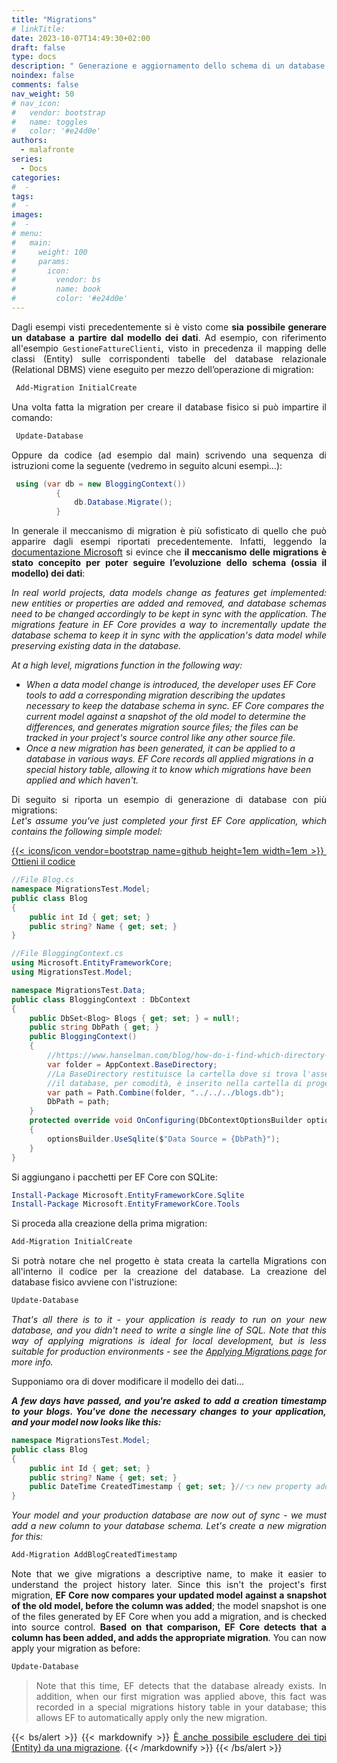 ```yaml
---
title: "Migrations"
# linkTitle:
date: 2023-10-07T14:49:30+02:00
draft: false
type: docs
description: " Generazione e aggiornamento dello schema di un database - Migrations "
noindex: false
comments: false
nav_weight: 50
# nav_icon:
#   vendor: bootstrap
#   name: toggles
#   color: '#e24d0e'
authors:
  - malafronte
series:
  - Docs
categories:
#  - 
tags:
#  - 
images:
#  - 
# menu:
#   main:
#     weight: 100
#     params:
#       icon:
#         vendor: bs
#         name: book
#         color: '#e24d0e'
---
```

<style>p {text-align: justify}</style>
Dagli esempi visti precedentemente si è visto come **sia possibile generare un database a partire dal modello dei dati**. Ad esempio, con riferimento all'esempio `GestioneFattureClienti`, visto in precedenza il mapping delle classi (Entity) sulle corrispondenti tabelle del database relazionale (Relational DBMS) viene eseguito per mezzo dell’operazione di migration:  

 ```ps1
  Add-Migration InitialCreate
  ```

Una volta fatta la migration per creare il database fisico si può impartire il comando:  

 ```ps1
  Update-Database
  ```

Oppure da codice (ad esempio dal main) scrivendo una sequenza di istruzioni come la seguente (vedremo in seguito alcuni esempi…):

```cs
 using (var db = new BloggingContext())
          {
              db.Database.Migrate();
          }
```

In generale il meccanismo di migration è più sofisticato di quello che può apparire dagli esempi riportati precedentemente. Infatti, leggendo la [documentazione Microsoft](https://learn.microsoft.com/en-us/ef/core/managing-schemas/migrations) si evince che **il meccanismo delle migrations è stato concepito per poter seguire l’evoluzione dello schema (ossia il modello) dei dati**:  

*In real world projects, data models change as features get implemented: new entities or properties are added and removed, and database schemas need to be changed accordingly to be kept in sync with the application. The migrations feature in EF Core provides a way to incrementally update the database schema to keep it in sync with the application's data model while preserving existing data in the database.*  

*At a high level, migrations function in the following way:*  

* *When a data model change is introduced, the developer uses EF Core tools to add a corresponding migration describing the updates necessary to keep the database schema in sync. EF Core compares the current model against a snapshot of the old model to determine the differences, and generates migration source files; the files can be tracked in your project's source control like any other source file.*
* *Once a new migration has been generated, it can be applied to a database in various ways. EF Core records all applied migrations in a special history table, allowing it to know which migrations have been applied and which haven't.*  

Di seguito si riporta un esempio di generazione di database con più migrations:  
*Let's assume you've just completed your first EF Core application, which contains the following simple model:*

<a class="btn btn-primary" href="https://github.com/malafronte/malafronte-doc-samples/tree/main/samples-quarta/EFCore/MigrationsTest" role="button">{{< icons/icon vendor=bootstrap name=github height=1em width=1em >}}&nbsp; Ottieni il codice</a>

```cs
//File Blog.cs
namespace MigrationsTest.Model;
public class Blog
{
    public int Id { get; set; }
    public string? Name { get; set; }
}

//File BloggingContext.cs
using Microsoft.EntityFrameworkCore;
using MigrationsTest.Model;

namespace MigrationsTest.Data;
public class BloggingContext : DbContext
{
    public DbSet<Blog> Blogs { get; set; } = null!;
    public string DbPath { get; }
    public BloggingContext()
    {
        //https://www.hanselman.com/blog/how-do-i-find-which-directory-my-net-core-console-application-was-started-in-or-is-running-from
        var folder = AppContext.BaseDirectory;
        //La BaseDirectory restituisce la cartella dove si trova l'assembly (.dll e .exe del programma compilato)
        //il database, per comodità, è inserito nella cartella di progetto, dove si trova anche il file Program.cs 
        var path = Path.Combine(folder, "../../../blogs.db");
        DbPath = path;
    }
    protected override void OnConfiguring(DbContextOptionsBuilder optionsBuilder)
    {
        optionsBuilder.UseSqlite($"Data Source = {DbPath}");
    }
}
```

Si aggiungano i pacchetti per EF Core con SQLite:  

```ps1
Install-Package Microsoft.EntityFrameworkCore.Sqlite
Install-Package Microsoft.EntityFrameworkCore.Tools
```

Si proceda alla creazione della prima migration:  

```ps1
Add-Migration InitialCreate
```

Si potrà notare che nel progetto è stata creata la cartella Migrations con all'interno il codice per la creazione del database. La creazione del database fisico avviene con l'istruzione:  

```ps1
Update-Database
```

*That's all there is to it - your application is ready to run on your new database, and you didn't need to write a single line of SQL. Note that this way of applying migrations is ideal for local development, but is less suitable for production environments - see the [Applying Migrations page](https://learn.microsoft.com/en-us/ef/core/managing-schemas/migrations/applying) for more info.*  

Supponiamo ora di dover modificare il modello dei dati...

***A few days have passed, and you're asked to add a creation timestamp to your blogs. You've done the necessary changes to your application, and your model now looks like this:***

```cs
namespace MigrationsTest.Model;
public class Blog
{
    public int Id { get; set; }
    public string? Name { get; set; }
    public DateTime CreatedTimestamp { get; set; }//👈 new property added
}
```

*Your model and your production database are now out of sync - we must add a new column to your database schema. Let's create a new migration for this:*

```ps1
Add-Migration AddBlogCreatedTimestamp
```

Note that we give migrations a descriptive name, to make it easier to understand the project history later. Since this isn't the project's first migration, **EF Core now compares your updated model against a snapshot of the old model, before the column was added**; the model snapshot is one of the files generated by EF Core when you add a migration, and is checked into source control. **Based on that comparison, EF Core detects that a column has been added, and adds the appropriate migration**.
You can now apply your migration as before:

```ps1
Update-Database
```

>Note that this time, EF detects that the database already exists. In addition, when our first migration was applied above, this fact was recorded in a special migrations history table in your database; this allows EF to automatically apply only the new migration.

{{< bs/alert >}}
{{< markdownify >}}
[È anche possibile escludere dei tipi (Entity) da una migrazione](https://learn.microsoft.com/en-us/ef/core/managing-schemas/migrations/?tabs=vs#excluding-parts-of-your-model).
{{< /markdownify >}}
{{< /bs/alert >}}
